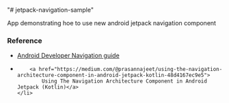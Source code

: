 "# jetpack-navigation-sample" 

App demonstrating hoe to use new android jetpack navigation component

<h3>Reference</h3>

<ul>
    <li>
        <a href="https://developer.android.com/guide/navigation">Android Developer Navigation guide</a>
    </li>
    <li>
    
        <a href="https://medium.com/@prasannajeet/using-the-navigation-architecture-component-in-android-jetpack-kotlin-48d4167ec9e5">
            Using The Navigation Architecture Component in Android Jetpack (Kotlin)</a>
    </li>
</ul>
